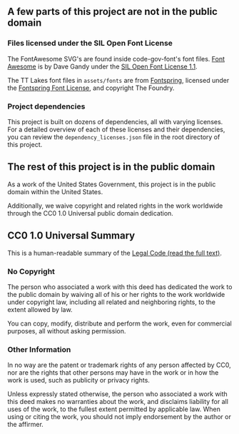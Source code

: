 ## A few parts of this project are not in the public domain

### Files licensed under the SIL Open Font License

The FontAwesome SVG's are found inside code-gov-font's font files.  [Font Awesome](http://fontawesome.io/) is by Dave Gandy under the [SIL Open Font License 1.1](http://scripts.sil.org/OFL).

The TT Lakes font files in `assets/fonts` are from [Fontspring](https://www.fontspring.com/fonts/typetype/tt-lakes), licensed under the [Fontspring Font License](https://www.fontspring.com/lic/lv4e5lv2k2), and copyright The Foundry.

### Project dependencies

This project is built on dozens of dependencies, all with varying licenses. For a detailed overview of each of these licenses and their dependencies, you can review the `dependency_licenses.json` file in the root directory of this project.

## The rest of this project is in the public domain

As a work of the United States Government, this project is in the
public domain within the United States.

Additionally, we waive copyright and related rights in the work
worldwide through the CC0 1.0 Universal public domain dedication.

## CC0 1.0 Universal Summary

This is a human-readable summary of the [Legal Code (read the full text)](https://creativecommons.org/publicdomain/zero/1.0/legalcode).

### No Copyright

The person who associated a work with this deed has dedicated the work to
the public domain by waiving all of his or her rights to the work worldwide
under copyright law, including all related and neighboring rights, to the
extent allowed by law.

You can copy, modify, distribute and perform the work, even for commercial
purposes, all without asking permission.

### Other Information

In no way are the patent or trademark rights of any person affected by CC0,
nor are the rights that other persons may have in the work or in how the
work is used, such as publicity or privacy rights.

Unless expressly stated otherwise, the person who associated a work with
this deed makes no warranties about the work, and disclaims liability for
all uses of the work, to the fullest extent permitted by applicable law.
When using or citing the work, you should not imply endorsement by the
author or the affirmer.
